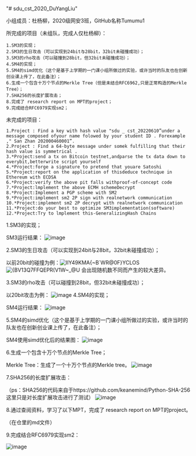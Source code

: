 "# sdu_cst_2020_DuYangLiu"  

小组成员：杜杨柳，2020级网安3班，GitHub名称Tumumu1

所完成的项目（未组队，完成人仅杜杨柳）：

    1.SM3的实现；
    2.SM3的生日攻击（可以实现到24bit与28bit，32bit未碰撞成功）；
    3.SM3的rho攻击（可以碰撞到28bit，但32bit未碰撞成功）；
    4.SM4的实现；
    5.SM4的simd优化（这个是基于上学期的一门课小组所做过的实验，或许当时的队友也在创新创业课上传了，在此备注）；
    6.生成一个包含十万个节点的Merkle Tree（但是未结合RFC6962,只是正常构造的Merkle Tree）；
    7.SHA256的长度扩展攻击；
    8.完成了 research report on MPT的project；
    9.完成结合RFC6979实现sm2；
未完成的项目：

    1.Project : Find a key with hash value "sdu _ cst_20220610”under a message composed ofyour name folowed by your student ID . Forexample ," San Zhan 202000460001”.
    2.Project : Find a 64-byte message under somek fulfilling that their hash value is symmetrical .
    3.*Project:send a tx on Bitcoin testnet,andparse the tx data down to everybit,betterwrite script yourself
    4.*Project:forge a signature to pretend that youare Satoshi
    5.*Project:report on the application of thisdeduce technique in Ethereum with ECDSA
    6.*Project:verify the above pit falls withproof-of-concept code
    7.*Project:lmplement the above ECMH schemeDecrypt
    8.*Project:Implement a PGP scheme with SM2
    9.*Project:implement sm2 2P sign with realnetwork communication
    10.*Project:implement sm2 2P decrypt with realnetwork communication
    11.*Project:do your best to optimize SM3implementation(software)
    12.*Project:Try to lmplement this-GeneralizingHash Chains
1.SM3的实现；

SM3运行结果：
![image](https://user-images.githubusercontent.com/105497838/180703965-d23dfdfd-a32e-4158-978a-8189874a90be.png)

2.SM3的生日攻击（可以实现到24bit与28bit，32bit未碰撞成功）；

以前20bit的碰撞为例：![IIY49KMA{~B`WR@0F}YCLOS](https://user-images.githubusercontent.com/105497838/179647606-44853422-7794-4c0a-a1f7-c6cf9532ad60.png)
![{BV13$Q7FFQEPR(V$1W~_@U](https://user-images.githubusercontent.com/105497838/179647663-2c71669a-c56e-4d7e-ad31-de325e1bf7fc.png)
会出现随机数不同而产生的较大差异。

3.SM3的rho攻击（可以碰撞到28bit，但32bit未碰撞成功）；

 以20bit攻击为例：
![image](https://user-images.githubusercontent.com/105497838/180598081-4b4361df-9b8b-4a36-a573-9c9dfed0ab04.png)
4.SM4的实现；

SM4运行结果：
![image](https://user-images.githubusercontent.com/105497838/180700101-53c2b634-4c58-493f-bb4b-4dcf110c2692.png)

5.SM4的simd优化（这个是基于上学期的一门课小组所做过的实验，或许当时的队友也在创新创业课上传了，在此备注）；


SM4使用simd优化后的结果图：
![image](https://user-images.githubusercontent.com/105497838/180702842-4a370ea2-94d5-4142-937f-e4185ed7ffae.png)

6.生成一个包含十万个节点的Merkle Tree；


Merkle Tree：生成了一个十万个节点的Merkle tree。
![image](https://user-images.githubusercontent.com/105497838/180698511-b7fb6cc5-926d-4f31-8d67-3b4b1c707250.png)


7.SHA256的长度扩展攻击：

（ps：SHA256的代码来自于https://github.com/keanemind/Python-SHA-256   这里只是对长度扩展攻击进行了测试）
![image](https://user-images.githubusercontent.com/105497838/180724999-9b0b50a5-bc5f-492a-9b52-d1617006dcdb.png)

8.通过查阅资料，学习了以下MPT，完成了 research report on MPT的project。

（在仓里的md文件）


9.完成结合RFC6979实现sm2：

![image](https://user-images.githubusercontent.com/105497838/181406316-e73be5e9-8c48-45af-8e30-bf7ef115fe63.png)
